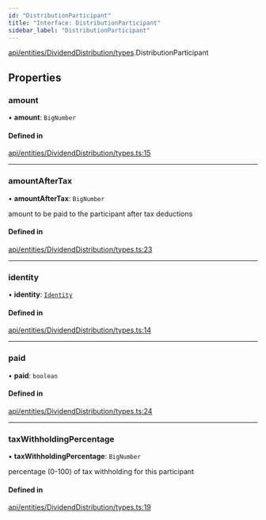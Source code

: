 ```yaml
---
id: "DistributionParticipant"
title: "Interface: DistributionParticipant"
sidebar_label: "DistributionParticipant"
---
```


[api/entities/DividendDistribution/types](../../../../../../modules/API/Entities/DividendDistribution/Types/Types.md).DistributionParticipant

## Properties

### amount

• **amount**: `BigNumber`

#### Defined in

[api/entities/DividendDistribution/types.ts:15](https://github.com/PolymeshAssociation/polymesh-sdk/blob/5b946f904/src/api/entities/DividendDistribution/types.ts#L15)

___

### amountAfterTax

• **amountAfterTax**: `BigNumber`

amount to be paid to the participant after tax deductions

#### Defined in

[api/entities/DividendDistribution/types.ts:23](https://github.com/PolymeshAssociation/polymesh-sdk/blob/5b946f904/src/api/entities/DividendDistribution/types.ts#L23)

___

### identity

• **identity**: [`Identity`](../../../../../../classes/API/Entities/Identity/Identity.md)

#### Defined in

[api/entities/DividendDistribution/types.ts:14](https://github.com/PolymeshAssociation/polymesh-sdk/blob/5b946f904/src/api/entities/DividendDistribution/types.ts#L14)

___

### paid

• **paid**: `boolean`

#### Defined in

[api/entities/DividendDistribution/types.ts:24](https://github.com/PolymeshAssociation/polymesh-sdk/blob/5b946f904/src/api/entities/DividendDistribution/types.ts#L24)

___

### taxWithholdingPercentage

• **taxWithholdingPercentage**: `BigNumber`

percentage (0-100) of tax withholding for this participant

#### Defined in

[api/entities/DividendDistribution/types.ts:19](https://github.com/PolymeshAssociation/polymesh-sdk/blob/5b946f904/src/api/entities/DividendDistribution/types.ts#L19)
